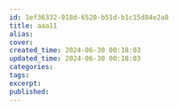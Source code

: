 ```yaml
---
id: 1ef36332-918d-6520-b51d-b1c15d84e2a8
title: aaa11
alias:
cover:
created_time: 2024-06-30 00:18:03
updated_time: 2024-06-30 00:18:03
categories:
tags:
excerpt:
published:
---
```

